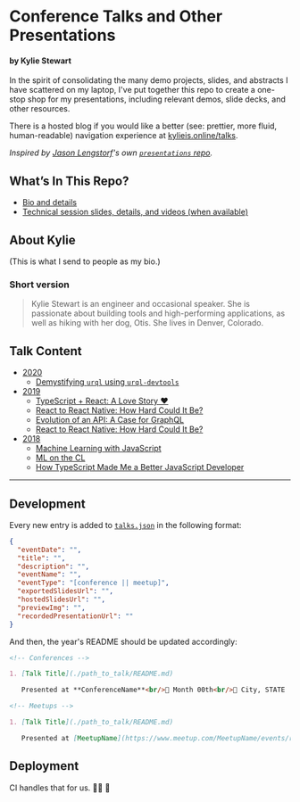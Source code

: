 # Conference Talks and Other Presentations

#### by Kylie Stewart

In the spirit of consolidating the many demo projects, slides, and abstracts I have scattered on my laptop, I've put together this repo to create a one-stop shop for my presentations, including relevant demos, slide decks, and other resources.

There is a hosted blog if you would like a better (see: prettier, more fluid, human-readable) navigation experience at [kylieis.online/talks](https://www.kylieis.online/talks).

_Inspired by [Jason Lengstorf](https://lengstorf.com/)'s own [`presentations` repo](https://github.com/jlengstorf/presentations/)._

## What’s In This Repo?

- [Bio and details](#about-kylie)
- [Technical session slides, details, and videos (when available)](#talk-content)

## About Kylie

(This is what I send to people as my bio.)

### Short version

> Kylie Stewart is an engineer and occasional speaker. She is passionate about building tools and high-performing applications, as well as hiking with her dog, Otis. She lives in Denver, Colorado.

## Talk Content

- [2020](./content/2020)
  - [Demystifying `urql` using `urql-devtools`](./content/2020/urql-devtools)
- [2019](./content/2019)
  - [TypeScript + React: A Love Story ❤️](./content/2019/ts-in-react)
  - [React to React Native: How Hard Could It Be?](./content/2019/react-to-react-native)
  - [Evolution of an API: A Case for GraphQL](./content/2019/evolution-of-an-api)
  - [React to React Native: How Hard Could It Be?](./content/react-to-react-native)
- [2018](./content/2018)
  - [Machine Learning with JavaScript](./content/2018/machine-learning-with-javascript)
  - [ML on the CL](./content/2018/ml-on-the-cl)
  - [How TypeScript Made Me a Better JavaScript Developer](./content/2018/improved-js-with-ts)

---

## Development

Every new entry is added to [`talks.json`](./content/talks.json) in the following format:

```json
{
  "eventDate": "",
  "title": "",
  "description": "",
  "eventName": "",
  "eventType": "[conference || meetup]",
  "exportedSlidesUrl": "",
  "hostedSlidesUrl": "",
  "previewImg": "",
  "recordedPresentationUrl": ""
}
```

And then, the year's README should be updated accordingly:

```md
<!-- Conferences -->

1. [Talk Title](./path_to_talk/README.md)

   Presented at **ConferenceName**<br/>📆 Month 00th<br/>📍 City, STATE

<!-- Meetups -->

1. [Talk Title](./path_to_talk/README.md)

   Presented at [MeetupName](https://www.meetup.com/MeetupName/events/randomhashfrommeetupdotcom)<br/>📆 Month 00th
```

## Deployment

CI handles that for us. 👨‍🚀 🚀
